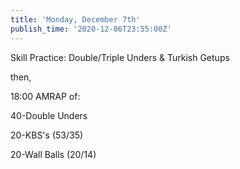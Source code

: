 ```yaml
---
title: 'Monday, December 7th'
publish_time: '2020-12-06T23:55:00Z'
---
```


Skill Practice: Double/Triple Unders & Turkish Getups

then,

18:00 AMRAP of:

40-Double Unders

20-KBS's (53/35)

20-Wall Balls (20/14)
